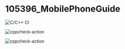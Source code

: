 # 105396_MobilePhoneGuide

![C/C++ CI](https://github.com/99003183/MobilePhoneGuide/workflows/C/C++%20CI/badge.svg)

![cppcheck-action](https://github.com/99003183/MobilePhoneGuide/workflows/cppcheck-action/badge.svg)

![cppcheck-action](https://github.com/99003183/MobilePhoneGuide/workflows/cppcheck-action/badge.svg)
